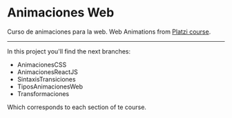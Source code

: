 # Animaciones Web
Curso de animaciones para la web.
Web Animations from [Platzi course](https://platzi.com/clases/animaciones-web/).

---

In this project you'll find the next branches:
* AnimacionesCSS
* AnimacionesReactJS
* SintaxisTransiciones
* TiposAnimacionesWeb
* Transformaciones

Which corresponds to each section of te course.